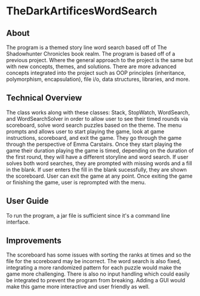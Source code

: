 # TheDarkArtificesWordSearch
## About
The program is a themed story line word search based off of The Shadowhunter Chronicles book realm. The program is based off of a previous project. Where the general approach to the project is the same but with new concepts, themes, and solutions. There are more advanced concepts integrated into the project such as OOP principles (inheritance, polymorphism, encapsulation), file i/o, data structures, libraries, and more.
## Technical Overview
The class works along with these classes: Stack, StopWatch, WordSearch, and WordSearchSolver in order to allow user to see their timed rounds via scoreboard, solve word search puzzles based on the theme. 
The menu prompts and allows user to start playing the game, look at game instructions,  scoreboard, and exit the game. They go through the game through the perspective of Emma Carstairs. Once they start playing the game their duration playing the game is timed, depending on the duration of the first round, they will have a different storyline and word  search. If user solves both word searches, they are prompted with missing words and a fill in the blank. If user enters the fill in the  blank sucessfully, they are shown the scoreboard. User can exit the game at any point. Once exiting the game or finishing the game, user is reprompted with the menu.
## User Guide
To run the program, a jar file is sufficient since it's a command line interface.
## Improvements
The scoreboard has some issues with sorting the ranks at times and so the file for the scoreboard may be incorrect. The word search is also fixed, integrating a more randomized pattern for each puzzle would make the game more challenging. There is also no input handling which could easily be integrated to prevent the program from breaking. Adding a GUI would make this game more interactive and user friendly as well.
